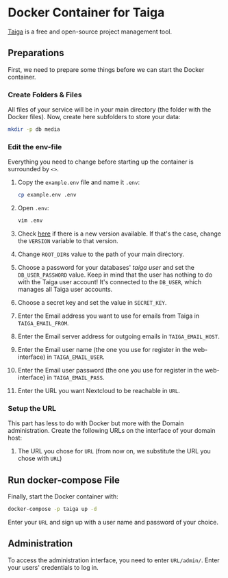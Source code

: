 # Docker Container for Taiga

[Taiga](https://www.taiga.io/) is a free and open-source project management tool.

## Preparations

First, we need to prepare some things before we can start the Docker container.

### Create Folders & Files

All files of your service will be in your main directory (the folder with the Docker files). Now, create here
subfolders to store your data:

``` bash
mkdir -p db media
```

### Edit the env-file

Everything you need to change before starting up the container is surrounded by `<>`.

1. Copy the `example.env` file and name it `.env`:

    ``` bash
    cp example.env .env
    ```

1. Open `.env`:

    ``` bash
    vim .env
    ```

1. Check [here](https://quay.io/repository/riotkit/taiga?tab=tags) if there is a new version available. If that's
  the case, change the `VERSION` variable to that version.

1. Change `ROOT_DIR`s value to the path of your main directory.

1. Choose a password for your databases' *taiga user* and set the `DB_USER_PASSWORD` value. Keep in mind that the
  user has nothing to do with the Taiga user account! It's connected to the `DB_USER`, which manages all Taiga user
  accounts.

1. Choose a secret key and set the value in `SECRET_KEY`.

1. Enter the Email address you want to use for emails from Taiga in `TAIGA_EMAIL_FROM`.

1. Enter the Email server address for outgoing emails in `TAIGA_EMAIL_HOST`.

1. Enter the Email user name (the one you use for register in the web-interface) in `TAIGA_EMAIL_USER`.

1. Enter the Email user password (the one you use for register in the web-interface) in `TAIGA_EMAIL_PASS`.

1. Enter the URL you want Nextcloud to be reachable in `URL`.

### Setup the URL

This part has less to do with Docker but more with the Domain administration. Create the following URLs on the
interface of your domain host:

1. The URL you chose for `URL` (from now on, we substitute the URL you chose with `URL`)

## Run docker-compose File

Finally, start the Docker container with:

``` bash
docker-compose -p taiga up -d
```

Enter your `URL` and sign up with a user name and password of your choice.

## Administration

To access the administration interface, you need to enter `URL/admin/`. Enter your users' credentials to log in.
